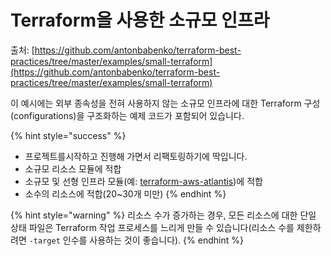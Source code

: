 # Terraform을 사용한 소규모 인프라

출처: [https://github.com/antonbabenko/terraform-best-practices/tree/master/examples/small-terraform](https://github.com/antonbabenko/terraform-best-practices/tree/master/examples/small-terraform)

이 예시에는 외부 종속성을 전혀 사용하지 않는 소규모 인프라에 대한 Terraform 구성(configurations)을 구조화하는 예제 코드가 포함되어 있습니다.

{% hint style="success" %}
* 프로젝트를시작하고 진행해 가면서 리팩토링하기에 딱입니다.
* 소규모 리소스 모듈에 적합
* 소규모 및 선형 인프라 모듈(예: [terraform-aws-atlantis](https://github.com/terraform-aws-modules/terraform-aws-atlantis))에 적합
* 소수의 리소스에 적합(20\~30개 미만)
{% endhint %}

{% hint style="warning" %}
리소스 수가 증가하는 경우, 모든 리소스에 대한 단일 상태 파일은 Terraform 작업 프로세스를 느리게 만들 수 있습니다(리소스 수를 제한하려면 `-target` 인수를 사용하는 것이 좋습니다).
{% endhint %}
